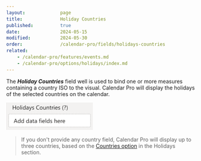 ```yaml
---
layout:             page
title:              Holiday Countries
published:          true
date:               2024-05-15
modified:           2024-05-30
order:              /calendar-pro/fields/holidays-countries
related:
    - /calendar-pro/features/events.md
    - /calendar-pro/options/holidays/index.md
---
```

The ***Holiday Countries*** field well is used to bind one or more measures containing a country ISO to the visual. Calendar Pro will display the holidays of the selected countries on the calendar. 

<img src="images/holidays-countries-field.png" width="230">

> If you don't provide any country field, Calendar Pro will display up to three countries, based on the [Countries option](../options/holidays/countries.md) in the Holidays section.
